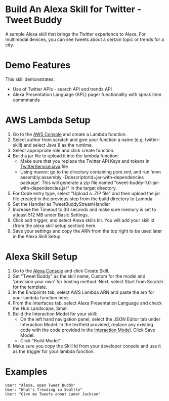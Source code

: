 # Build An Alexa Skill for Twitter - Tweet Buddy

A sample Alexa skill that brings the Twitter experience to Alexa. For multimodal devices, you can see tweets about a certain topic or trends for a city.

# Demo Features

This skill demonstrates:

- Use of Twitter APIs - search API and trends API
- Alexa Presentation Language (APL) pager functionality with speak item commmands

# AWS Lambda Setup

1. Go to the [AWS Console](http://console.aws.amazon.com/) and create a Lambda function.
2. Select author from scratch and give your function a name (e.g. twitter-skill) and select Java 8 as the runtime.
3. Select appropriate role and click create function.
4. Build a jar file to upload it into the lambda function:
    - Make sure that you replace the Twitter API Keys and tokens in [TwitterService.java](https://github.com/twitterdev/twitter-alexa-skill-apl/tree/master/lambda/custom/util/TwitterService.java) file
    - Using maven: go to the directory containing pom.xml, and run 'mvn assembly:assembly -DdescriptorId=jar-with-dependencies package'. This will generate a zip file named "tweet-buddy-1.0-jar-with-dependencies.jar" in the target directory. 
5. For Code entry type, select "Upload a .ZIP file" and then upload the jar file created in the previous step from the build directory to Lambda.
6. Set the Handler as TweetBuddyStreamHandler
7. Increase the Timeout to 30 seconds and make sure memory is set to atleast 512 MB under Basic Settings.
8. Click add trigger, and select Alexa skills kit. You will add your skill id (from the alexa skill setup section) here. 
9. Save your settings and copy the ARN from the top right to be used later in the Alexa Skill Setup.

# Alexa Skill Setup

1. Go to the [Alexa Console](https://developer.amazon.com) and click Create Skill.
2. Set "Tweet Buddy" as the skill name, Custom for the model and 'provision your own' for hosting method. Next, select Start from Scratch for the template.
3. In the Endpoints tab, select AWS Lambda ARN and paste the arn for your lambda function here.
4. From the Interfaces tab, select Alexa Presentation Language and check the Hub Landscape, Small.
5. Build the Interaction Model for your skill:
    - On the left hand navigation panel, select the JSON Editor tab under Interaction Model. In the textfield provided, replace any existing code with the code provided in the [Interaction Model](https://github.com/twitterdev/twitter-alexa-skill-apl/blob/master/models/en-US.json).  Click Save Model.
    - Click "Build Model".
6. Make sure you copy the Skill Id from your developer console and use it as the trigger for your lambda function.

# Examples
    User: "Alexa, open Tweet Buddy"
    User: "What's Trending in Seattle"
    User: "Give me Tweets about Lamar Jackson"
